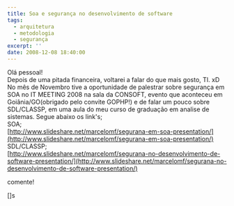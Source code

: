 ```yaml
---
title: Soa e segurança no desenvolvimento de software
tags:
  - arquitetura
  - metodologia
  - segurança
excerpt: ''
date: 2008-12-08 18:40:00
---
```


Olá pessoal!  
Depois de uma pitada financeira, voltarei a falar do que mais gosto, TI. xD  
No mês de Novembro tive a oportunidade de palestrar sobre segurança em SOA no IT MEETING 2008 na sala da CONSOFT, evento que aconteceu em Goiânia/GO(obrigado pelo convite GOPHP!) e de falar um pouco sobre SDL/CLASSP, em uma aula do meu curso de graduação em analise de sistemas. Segue abaixo os link's;  
SOA;  
[http://www.slideshare.net/marcelomf/segurana-em-soa-presentation/](http://www.slideshare.net/marcelomf/segurana-em-soa-presentation/)  
SDL/CLASSP;  
[http://www.slideshare.net/marcelomf/segurana-no-desenvolvimento-de-software-presentation/](http://www.slideshare.net/marcelomf/segurana-no-desenvolvimento-de-software-presentation/)  
  
comente!  
  
\[\]s